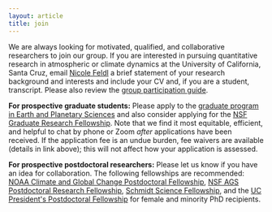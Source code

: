 ```yaml
---
layout: article 
title: join 
---
```


We are always looking for motivated, qualified, and collaborative researchers to join our group. If you are interested in pursuing quantitative research in atmospheric or climate dynamics at the University of California, Santa Cruz, email [Nicole Feldl](https://eps.ucsc.edu/faculty/index.php?uid=nfeldl) a brief statement of your research background and interests and include your CV and, if you are a student, transcript. Please also review the [group participation guide][guide].

**For prospective graduate students:** Please apply to the [graduate program in Earth and Planetary Sciences][epsgrad] and also consider applying for the [NSF Graduate Research Fellowship][nsfgrfp]. Note that we find it most equitable, efficient, and helpful to chat by phone or Zoom *after* applications have been received. If the application fee is an undue burden, fee waivers are available (details in link above); this will not affect how your application is assessed. 

**For prospective postdoctoral researchers:** Please let us know if you have an idea for collaboration. The following fellowships are recommended: [NOAA Climate and Global Change Postdoctoral Fellowship][noaacgc], [NSF AGS Postdoctoral Research Fellowship][nsfprf], [Schmidt Science Fellowship][schmidt], and the [UC President's Postdoctoral Fellowship][ucpres] for female and minority PhD recipients.

[nsfgrfp]: https://www.nsfgrfp.org/
[noaacgc]: https://cpaess.ucar.edu/cgc
[nsfprf]: https://www.nsf.gov/funding/pgm_summ.jsp?pims_id=12779&org=AGS&sel_org=AGS&from=fund
[jsmfpf]: https://www.jsmf.org/apply/fellowship/
[schmidt]: https://schmidtsciencefellows.org/
[ucpres]: https://ppfp.ucop.edu/info/
[nasa]: https://nspires.nasaprs.com/external/solicitations/summary.do?solId=%7B913A7DEE-2747-6539-130C-0AB1E2322F42%7D&path=future&method=init
[epsgrad]: https://eps.ucsc.edu/graduate/appl-adm.html
[nf]: https://eps.ucsc.edu/faculty/Profiles/fac-only.php?uid=nfeldl
[guide]: public/feldl-group-manual.pdf 

